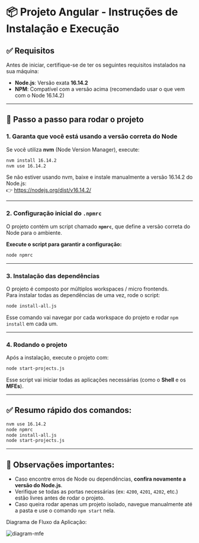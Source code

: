 # 📦 Projeto Angular - Instruções de Instalação e Execução

## ✅ Requisitos

Antes de iniciar, certifique-se de ter os seguintes requisitos instalados na sua máquina:

- **Node.js**: Versão exata **16.14.2**
- **NPM**: Compatível com a versão acima (recomendado usar o que vem com o Node 16.14.2)

---

## 🚀 Passo a passo para rodar o projeto

### 1. Garanta que você está usando a versão correta do Node

Se você utiliza **nvm** (Node Version Manager), execute:

```bash
nvm install 16.14.2
nvm use 16.14.2
```

Se não estiver usando nvm, baixe e instale manualmente a versão 16.14.2 do Node.js:  
👉 https://nodejs.org/dist/v16.14.2/

---

### 2. Configuração inicial do `.npmrc`

O projeto contém um script chamado **`npmrc`**, que define a versão correta do Node para o ambiente.

**Execute o script para garantir a configuração:**

```bash
node npmrc
```

---

### 3. Instalação das dependências

O projeto é composto por múltiplos workspaces / micro frontends.  
Para instalar todas as dependências de uma vez, rode o script:

```bash
node install-all.js
```

Esse comando vai navegar por cada workspace do projeto e rodar `npm install` em cada um.

---

### 4. Rodando o projeto

Após a instalação, execute o projeto com:

```bash
node start-projects.js
```

Esse script vai iniciar todas as aplicações necessárias (como o **Shell** e os **MFEs**).

---

## ✅ Resumo rápido dos comandos:

```bash
nvm use 16.14.2
node npmrc
node install-all.js
node start-projects.js
```

---


## 💬 Observações importantes:

- Caso encontre erros de Node ou dependências, **confira novamente a versão do Node.js**.
- Verifique se todas as portas necessárias (ex: `4200`, `4201`, `4202`, etc.) estão livres antes de rodar o projeto.
- Caso queira rodar apenas um projeto isolado, navegue manualmente até a pasta e use o comando `npm start` nela.


Diagrama de Fluxo da Aplicação:


![diagram-mfe](https://github.com/user-attachments/assets/a8adddf1-c3fe-4779-9f8b-b020b4e50a79)

